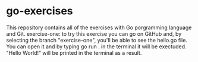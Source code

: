 # go-exercises

This repository contains all of the exercises with Go porgramming language and Git.
exercise-one: to try this exercise you can go on GitHub and, by selecting the branch "exercise-one", you'll be able to see the hello.go file. You can open it and by typing go run . in the terminal it will be exectuded. "Hello World!" will be printed in the terminal as a result. 